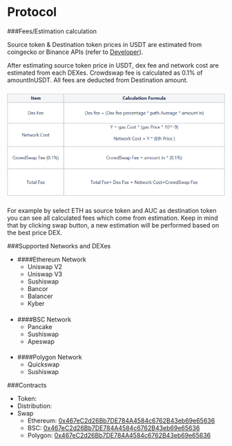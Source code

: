# Protocol

###Fees/Estimation calculation
  
Source token & Destination token prices in USDT are estimated from coingecko or Binance APIs (refer to [Developer](../developers/guides.md)).

After estimating source token price in USDT, dex fee and network cost are estimated from each DEXes. Crowdswap fee is calculated as 0.1% of amountInUSDT. All fees are deducted from Destination amount.
###

![](../.gitbook/assets/calculation-fees-table.png)
###
For example by select ETH as source token and AUC as destination token you can see all calculated fees which come from estimation.
Keep in mind that by clicking swap button, a new estimation will be performed based on the best price DEX. 


###Supported Networks and DEXes

* ####Ethereum Network
    * Uniswap V2
    * Uniswap V3
    * Sushiswap
    * Bancor
    * Balancer
    * Kyber
####  
* ####BSC Network
    * Pancake
    * Sushiswap
    * Apeswap
####
* ####Polygon Network
    * Quickswap
    * Sushiswap
  
###Contracts

* Token: 
* Distribution:
* Swap
  * Ethereum: [0x467eC2d26Bb7DE784A4584c6762B43eb69e65636](https://etherscan.io/address/0x467eC2d26Bb7DE784A4584c6762B43eb69e65636)
  * BSC: [0x467eC2d26Bb7DE784A4584c6762B43eb69e65636](https://bscscan.com/address/0x467eC2d26Bb7DE784A4584c6762B43eb69e65636)
  * Polygon: [0x467eC2d26Bb7DE784A4584c6762B43eb69e65636](https://polygonscan.com/address/0x467eC2d26Bb7DE784A4584c6762B43eb69e65636)